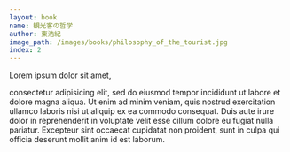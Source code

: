 ```yaml
---
layout: book
name: 観光客の哲学
author: 東浩紀
image_path: /images/books/philosophy_of_the_tourist.jpg
index: 2
---
```

Lorem ipsum dolor sit amet,

consectetur adipisicing elit, sed do eiusmod tempor incididunt ut labore et dolore magna aliqua. Ut enim ad minim veniam, quis nostrud exercitation ullamco laboris nisi ut aliquip ex ea commodo consequat. Duis aute irure dolor in reprehenderit in voluptate velit esse cillum dolore eu fugiat nulla pariatur. Excepteur sint occaecat cupidatat non proident, sunt in culpa qui officia deserunt mollit anim id est laborum.
